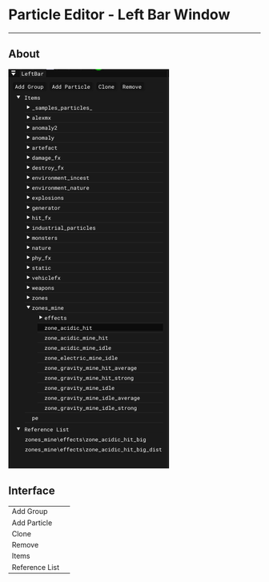 # Particle Editor - Left Bar Window

___

## About

![alt text](../images/pe-left-bar.png)

## Interface

|  |  |
|---|---|
| Add Group |  |
| Add Particle |  |
| Clone |  |
| Remove |  |
| Items |  |
| Reference List |  |
